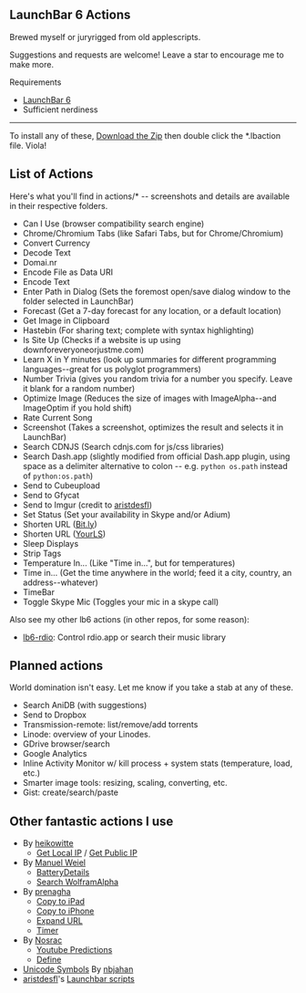 LaunchBar 6 Actions
-------------------

Brewed myself or juryrigged from old applescripts.

Suggestions and requests are welcome! Leave a star to encourage me to make more.

Requirements
* [LaunchBar 6](http://obdev.at/products/launchbar)
* Sufficient nerdiness

---

To install any of these, [Download the Zip](https://github.com/hlissner/lb6-actions/archive/master.zip) then double click the *.lbaction file. Viola!

List of Actions
---------------

Here's what you'll find in actions/* -- screenshots and details are
available in their respective folders.

* Can I Use (browser compatibility search engine)
* Chrome/Chromium Tabs (like Safari Tabs, but for Chrome/Chromium)
* Convert Currency
* Decode Text
* Domai.nr
* Encode File as Data URI
* Encode Text
* Enter Path in Dialog (Sets the foremost open/save dialog window to the folder selected in LaunchBar)
* Forecast (Get a 7-day forecast for any location, or a default location)
* Get Image in Clipboard
* Hastebin (For sharing text; complete with syntax highlighting)
* Is Site Up (Checks if a website is up using downforeveryoneorjustme.com)
* Learn X in Y minutes (look up summaries for different programming languages--great for
  us polyglot programmers)
* Number Trivia (gives you random trivia for a number you specify. Leave it blank for a random number)
* Optimize Image (Reduces the size of images with ImageAlpha--and ImageOptim if you hold shift)
* Rate Current Song
* Screenshot (Takes a screenshot, optimizes the result and selects it in LaunchBar)
* Search CDNJS (Search cdnjs.com for js/css libraries)
* Search Dash.app (slightly modified from official Dash.app plugin, using space as
  a delimiter alternative to colon -- e.g. `python os.path` instead of `python:os.path`)
* Send to Cubeupload
* Send to Gfycat
* Send to Imgur (credit to [aristdesfl][aristdesfl])
* Set Status (Set your availability in Skype and/or Adium)
* Shorten URL ([Bit.ly](http://bit.ly))
* Shorten URL ([YourLS](http://yourls.org))
* Sleep Displays
* Strip Tags
* Temperature In... (Like "Time in...", but for temperatures)
* Time in... (Get the time anywhere in the world; feed it a city, country, an address--whatever)
* TimeBar
* Toggle Skype Mic (Toggles your mic in a skype call)

Also see my other lb6 actions (in other repos, for some reason):

* [lb6-rdio](https://github.com/hlissner/lb6-rdio): Control rdio.app or search their music library

Planned actions
---------------

World domination isn't easy. Let me know if you take a stab at any of these.

* Search AniDB (with suggestions)
* Send to Dropbox
* Transmission-remote: list/remove/add torrents
* Linode: overview of your Linodes.
* GDrive browser/search
* Google Analytics
* Inline Activity Monitor w/ kill process + system stats (temperature, load, etc.)
* Smarter image tools: resizing, scaling, converting, etc.
* Gist: create/search/paste

Other fantastic actions I use
-----------------------------

* By [heikowitte](https://github.com/heikowitte)
    * [Get Local IP](https://github.com/heikowitte/LaunchBarActions/tree/master/get-local-ip.lbaction) / [Get Public IP](https://github.com/heikowitte/LaunchBarActions/tree/master/get-public-ip.lbaction)
* By [Manuel Weiel](http://manuel.weiel.eu/private-projects/launchbar-actions/)
    * [BatteryDetails](http://manuel.weiel.eu/wp-content/uploads/BatteryDetails.lbaction)
    * [Search WolframAlpha](http://manuel.weiel.eu/private-projects/launchbar-actions/search-wolfram-alpha/)
* By [prenagha](https://github.com/prenagha/launchbar)
    * [Copy to iPad](https://github.com/prenagha/launchbar/tree/master/Copy%20to%20iPad.lbaction)
    * [Copy to iPhone](https://github.com/prenagha/launchbar/tree/master/Copy%20to%20iPhone.lbaction)
    * [Expand URL](https://github.com/prenagha/launchbar/tree/master/Expand%20URL.lbaction)
    * [Timer](https://github.com/prenagha/launchbar/tree/master/Timer.lbaction)
* By [Nosrac](https://github.com/Nosrac)
    * [Youtube Predictions](https://github.com/Nosrac/LBYoutubePredictions)
    * [Define](https://github.com/Nosrac/LBDefine)
* [Unicode Symbols](https://github.com/nbjahan/launchbar-unisym) By [nbjahan](https://github.com/nbjahan)
* [aristdesfl][aristdesfl]'s [Launchbar scripts](https://github.com/aristidesfl/launchbar-scripts)

[aristdesfl]: https://github.com/aristidesfl "Aristdesf's github page"
